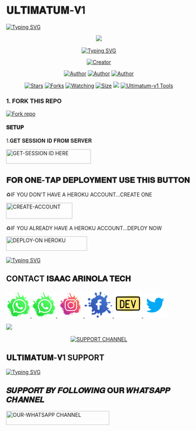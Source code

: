 
#        𝐔𝐋𝐓𝐈𝐌𝐀𝐓𝐔𝐌-𝐕1

   <a>
                                      <a href="https://git.io/typing-svg"><img src="https://readme-typing-svg.demolab.com?font=Jersey+20+Charted&size=30&pause=1000&color=F71515&width=435&lines=BOT+100%25+LEGIT" alt="Typing SVG" /></a>   
            
<p align="center"> 
<up A simple WhatsApp User Bot Coded By 𝐈𝐒𝐀𝐀𝐂 𝐀𝐑𝐈𝐍𝐎𝐋𝐀 𝐓𝐄𝐂𝐇</u>
</p>
<p align="center">
<img src="https://i.imgur.com/A5qc9H2.jpeg"/>       
<p align="center">
  <a href="https://git.io/typing-svg"><img src="https://readme-typing-svg.demolab.com?font=EB+Garamond&weight=800&size=25&duration=4000&pause=1000&random=false&width=435&lines=+•__I'M+ultimatum-+v1__•;MULTI-DEVICE+WHATSAPP+BOT;DEVELOPED+BY+𝐈𝐒𝐀𝐀𝐂 𝐀𝐑𝐈𝐍𝐎𝐋𝐀+_TECHS;RELEASED+DATE+26%2F7%2F2025."                               alt="Typing SVG" /></a>
</p> 
<p align="center">
<a href="#"><img title="Creator" src="https://img.shields.io/badge/Creator-ultimatum_v1-red.svg?style=for-the-badge&logo=github"></a>
</a>
</p>
<p align="center">
<a href="https://github.com/isaac2526"><img title="Author" src="https://img.shields.io/badge/ultimatum_v1-black?style=for-the-badge&logo=Github"></a> <a href="https://whatsapp.com/channel/0029Vb3Vx4jCBtx6yFD45S19"><img title="Author" src="https://img.shields.io/badge/GROUP-black?style=for-the-badge&logo=whatsapp"></a> <a href="https://wa.me/2348135138141"><img title="Author" src="https://img.shields.io/badge/CHAT US-black?style=for-the-badge&logo=whatsapp">
  </a>
   
<p align="center">
<a href="https://github.com/isaac2526/Ultimatum-V1/stargazers/"><img title="Stars" src="https://img.shields.io/github/stars/isaac2526/Ultimatum-V1?color=white&style=flat-square"></a>
<a href="https://github.com/isaac2526/Ultimatum-V1/network/members"><img title="Forks" src="https://img.shields.io/github/forks/isaac2526/Ultimatum-V1?color=yellow&style=flat-square"></a>
<a href="https://github.com/isaac2526/Ultimatum-V1/watchers"><img title="Watching" src="https://img.shields.io/github/watchers/isaac2526/Ultimatum-V1?label=Watchers&color=red&style=flat-square"></a>
<a href="https://github.com/isaac2526/Ultimatum-V1/"><img title="Size" src="https://img.shields.io/github/repo-size/AlipBot/Api-Alpis?style=flat-square&color=darkred"></a>
<a href="https://hits.seeyoufarm.com"><img src="https://hits.seeyoufarm.com/api/count/incr/badge.svg?url=https://github.com/isaac2526/Ultimatum-V1A/%2Fhit-counter&count_bg=%2379C83D&title_bg=%23555555&icon=probot.svg&icon_color=%2304FF00&title=hits&edge_flat=false"/></a>
        <a href = ""><img alt="Ultimatum-v1 Tools" src="https://img.shields.io/youtube/channel/subscribers/UCjDKRYcwd5ZIpGICcVVL96Q" target="_blank" /></a>

   
### 1. FORK THIS REPO

<a href='https://github.com/isaac2526/Ultimatum-V1/fork' target="_blank"><img alt='Fork repo' src='https://img.shields.io/badge/Fork This Repo-black?style=for-the-badge&logo=git&logoColor=white'/></a>
<p align="center">

#### 𝐒𝐄𝐓𝐔𝐏


1.𝐆𝐄𝐓 𝐒𝐄𝐒𝐒𝐈𝐎𝐍 𝐈𝐃 𝐅𝐑𝐎𝐌 𝐒𝐄𝐑𝐕𝐄𝐑


  <a href="https://ultimatum-v1-pair-code-1.onrender.com"><img title="GET-SESSION ID HERE" src="https://img.shields.io/badge/GET-SESSION ID HERE-h?color=green&style=for-the-badge&logo=nike" width="230" height="38.45"/></a></p>  


 ## 𝐅𝐎𝐑 𝐎𝐍𝐄-𝐓𝐀𝐏 𝐃𝐄𝐏𝐋𝐎𝐘𝐌𝐄𝐍𝐓 𝐔𝐒𝐄 𝐓𝐇𝐈𝐒 𝐁𝐔𝐓𝐓𝐎𝐍

   ♻️IF YOU DON'T HAVE A HEROKU ACCOUNT...CREATE ONE
   
   <a href="https://signup.heroku.com/"><img title="CREATE-ACCOUNT" src="https://img.shields.io/badge/CREATE-ACCOUNT-h?color=purple&style=for-the-badge&logo=heroku" width="180" height="43.45"/></a></p>

   ♻️IF YOU ALREADY HAVE A HEROKU ACCOUNT...DEPLOY NOW

 <a href="https://dashboard.heroku.com/new?template=https://github.com/isaac2526/Ultimatum-V1"><img title="DEPLOY-ON HEROKU" src="https://img.shields.io/badge/DEPLOY-ON HEROKU-h?color=purple&style=for-the-badge&logo=heroku" width="220" height="38.45"/></a></p>

 
 [![Typing SVG](https://readme-typing-svg.herokuapp.com?font=Rockstar-ExtraBold&size=30&pause=1000&color=0000FF&center=true&vCenter=true&width=815&height=60&lines=▭+▬+▭+▬+▭+▬+▭+▬+▭+▬+▭)](https://git.io/typing-svg) 




## CONTACT 𝐈𝐒𝐀𝐀𝐂 𝐀𝐑𝐈𝐍𝐎𝐋𝐀 𝐓𝐄𝐂𝐇
  
<a href="https://wa.me/2348135138141"> <img src="https://raw.githubusercontent.com/shizothetechie/database/main/icon/WhatsApp.png" width="13%"> </a>
  <a href="https://whatsapp.com/channel/0029Vb3Vx4jCBtx6yFD45S19"> <img src="https://raw.githubusercontent.com/shizothetechie/database/main/icon/WhatsApp.png" width="13%"> </a>
  <a href="https://www.facebook.com/profile.php?id=100086056192263"> <img src="https://raw.githubusercontent.com/shizothetechie/database/main/icon/Instagram2.png" width="14%"> </a>
  <a href="https://www.facebook.com/profile.php?id=100086056192263"> <img src="https://raw.githubusercontent.com/shizothetechie/database/main/icon/Facebook.png" width="15%"> </a><a href="https://github.com/isaac2526/Ultimatum-V1/"> <img src="https://raw.githubusercontent.com/shizothetechie/database/main/icon/devto.png" width="15%"> </a><a href="Ultimatum-v1"> <img src="https://raw.githubusercontent.com/shizothetechie/database/main/icon/twitter.png" width="13%"> </a>
</p>


   
<a><img src='https://i.imgur.com/LyHic3i.gif'/>





<p align="center">
    <a href="https://whatsapp.com/channel/0029Vb3Vx4jCBtx6yFD45S19">
        <img height="30" title="SUPPORT CHANNEL" src="https://img.shields.io/badge/Support%20Group-25D366?style=for-the-badge&logo=whatsapp&logoColor=white">
    </a>
</p>

## 𝐔𝐋𝐓𝐈𝐌𝐀𝐓𝐔𝐌-𝐕1 SUPPORT 

<a href="https://git.io/typing-svg"><img src="https://readme-typing-svg.demolab.com?font=Black+Ops+One&size=50&pause=1000&color=DAA520&center=true&width=910&height=100&lines=𝐔𝐋𝐓𝐈𝐌𝐀𝐓𝐔𝐌-𝐕1 +MAKE; STAR ⭐+AND+FORKS+BY+𝐔𝐋𝐓𝐈𝐌𝐀𝐓𝐔𝐌-𝐕1" alt="Typing SVG" /></a>



## 𝑺𝑼𝑷𝑷𝑶𝑹𝑻 𝑩𝒀 𝑭𝑶𝑳𝑳𝑶𝑾𝑰𝑵𝑮 𝐎𝐔𝐑 𝑾𝑯𝑨𝑻𝑺𝑨𝑷𝑷 𝑪𝑯𝑨𝑵𝑵𝑬𝑳


 <a href="https://whatsapp.com/channel/0029Vb3Vx4jCBtx6yFD45S19"><img title="OUR-WHATSAPP CHANNEL" src="https://img.shields.io/badge/OUR-WHATSAPP CHANNEL-h?color=green&style=for-the-badge&logo=whatsapp" width="280" height="38.45"/></a></p>
 


